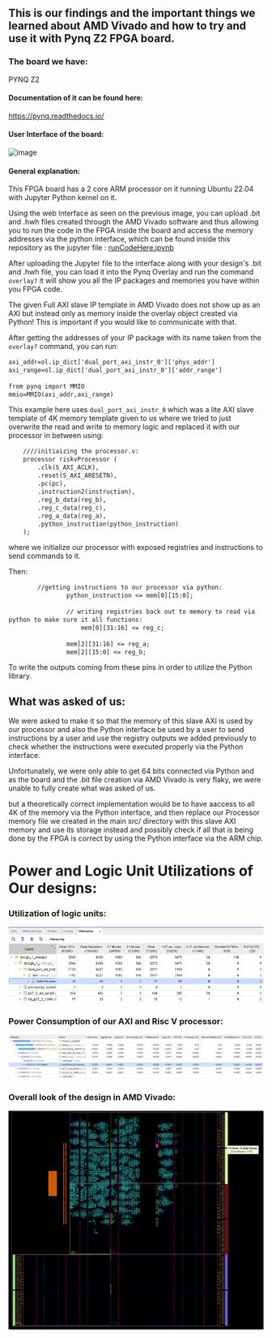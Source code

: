 ## This is our findings and the important things we learned about AMD Vivado and how to try and use it with Pynq Z2 FPGA board.

### The board we have:
PYNQ Z2
#### Documentation of it can be found here:
https://pynq.readthedocs.io/
#### User Interface of the board:
![image](https://github.com/user-attachments/assets/4cbb743a-079a-424b-8228-d2718ddd2dd3)

#### General explanation:
This FPGA board has a 2 core ARM processor on it running Ubuntu 22.04 with Jupyter Python kernel on it.

Using the web interface as seen on the previous image, you can upload .bit and .hwh files created through the AMD Vivado software and thus allowing you to run the code in the FPGA inside the board and access the memory addresses via the python interface, which can be found inside this repository as the jupyter file : [runCodeHere.ipynb](https://github.com/Imaster171/16-bit-processor/blob/main/vivadoExplanation/runCodeHere.ipynb)

After uploading the Jupyter file to the interface along with your design's .bit and .hwh file, you can load it into the Pynq Overlay and run the command `overlay?` it will show you all the IP packages and memories you have within you FPGA code.

The given Full AXI slave IP template in AMD Vivado does not show up as an AXI but instead only as memory inside the overlay object created via Python! This is important if you would like to communicate with that.

After getting the addresses of your IP package with its name taken from the ```overlay?``` command, you can run:
```
axi_addr=ol.ip_dict['dual_port_axi_instr_0']['phys_addr']
axi_range=ol.ip_dict['dual_port_axi_instr_0']['addr_range']

from pynq import MMIO
mmio=MMIO(axi_addr,axi_range)
```

This example here uses `dual_port_axi_instr_0` which was a lite AXI slave template of 4K memory template given to us where we tried to just overwrite the read and write to memory logic and replaced it with our processor in between using:
```
    ////initiaizing the processor.v:
    processor riskvProcessor (
        .clk(S_AXI_ACLK),
        .reset(S_AXI_ARESETN),
        .pc(pc),
        .instruction2(instruction),
        .reg_b_data(reg_b),
        .reg_c_data(reg_c),
        .reg_a_data(reg_a),
        .python_instruction(python_instruction)
    );
```
where we initialize our processor with exposed registries and instructions to send commands to it.

Then:
```
		//getting instructions to our processor via python:
                python_instruction <= mem[0][15:0];
		
                // writing registries back out to memory to read via python to make sure it all functions:
		            mem[0][31:16] <= reg_c;
		
                mem[2][31:16] <= reg_a;
                mem[2][15:0] <= reg_b;
```

To write the outputs coming from these pins in order to utilize the Python library.


## What was asked of us:

We were asked to make it so that the memory of this slave AXI is used by our processor and also the Python interface be used by a user to send instructions by a user and use the registry outputs we added previously to check whether the instructions were executed properly via the Python interface.

Unfortunately, we were only able to get 64 bits connected via Python and as the board and the .bit file creation via AMD Vivado is very flaky, we were unable to fully create what was asked of us.

but a theoretically correct implementation would be to have aaccess to all 4K of the memory via the Python interface, and then replace our Processor memory file we created in the main src/ directory with this slave AXI memory and use its storage instead and possibly check if all that is being done by the FPGA is correct by using the Python interface via the ARM chip.

# Power and Logic Unit Utilizations of Our designs:
### Utilization of logic units:
![image](https://github.com/Imaster171/16-bit-processor/blob/main/vivadoExplanation/Utilization.png)

### Power Consumption of our AXI and Risc V processor:
![image](https://github.com/Imaster171/16-bit-processor/blob/main/vivadoExplanation/powerConsumption.png)

### Overall look of the design in AMD Vivado:
![image](https://github.com/Imaster171/16-bit-processor/blob/main/vivadoExplanation/FPGAStructure.png)
